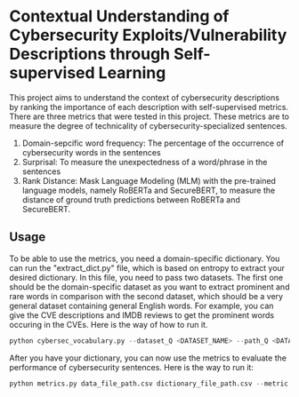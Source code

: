 # Contextual Understanding of Cybersecurity Exploits/Vulnerability Descriptions through Self-supervised Learning
This project aims to understand the context of cybersecurity descriptions by ranking the importance of each description with self-supervised metrics. There are three metrics that were tested in this project. These metrics are to measure the degree of technicality of cybersecurity-specialized sentences.

1) Domain-sepcific word frequency: The percentage of the occurrence of cybersecurity words in the sentences
2) Surprisal: To measure the unexpectedness of a word/phrase in the sentences
3) Rank Distance: Mask Language Modeling (MLM) with the pre-trained language models, namely RoBERTa and SecureBERT, to measure the distance of ground truth predictions between RoBERTa and SecureBERT.

## Usage
To be able to use the metrics, you need a domain-specific dictionary. You can run the "extract_dict.py" file, which is based on entropy to extract your desired dictionary. In this file, you need to pass two datasets. The first one should be the domain-specific dataset as you want to extract prominent and rare words in comparison with the second dataset, which should be a very general dataset containing general English words. For example, you can give the CVE descriptions and IMDB reviews to get the prominent words occuring in the CVEs. Here is the way of how to run it.
```python
python cybersec_vocabulary.py --dataset_Q <DATASET_NAME> --path_Q <DATASET_PATH> --dataset_Q_prime <DATASET_NAME> --path_Q_prime <DATASET_PATH>
```

After you have your dictionary, you can now use the metrics to evaluate the performance of cybersecurity sentences. Here is the way to run it:

```python
python metrics.py data_file_path.csv dictionary_file_path.csv --metric metric_name --normalize normalization_type
```



